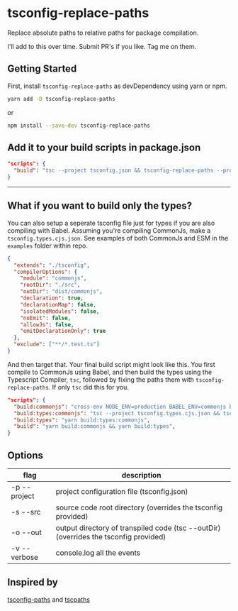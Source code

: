 # tsconfig-replace-paths
Replace absolute paths to relative paths for package compilation.

I'll add to this over time. Submit PR's if you like. Tag me on them.

## Getting Started
First, install `tsconfig-replace-paths` as devDependency using yarn or npm.

```sh
yarn add -D tsconfig-replace-paths
```
or
```sh
npm install --save-dev tsconfig-replace-paths
```

## Add it to your build scripts in package.json
```json
"scripts": {
  "build": "tsc --project tsconfig.json && tsconfig-replace-paths --project tsconfig.json",
}
```

------------

## What if you want to build only the types?

You can also setup a seperate tsconfig file just for types if you are also compiling with Babel. Assuming you're compiling CommonJs, make a `tsconfig.types.cjs.json`. See examples of both CommonJs and ESM in the `examples` folder within repo.

```json
{
  "extends": "./tsconfig",
  "compilerOptions": {
    "module": "commonjs",
    "rootDir": "./src",
    "outDir": "dist/commonjs",
    "declaration": true,
    "declarationMap": false,
    "isolatedModules": false,
    "noEmit": false,
    "allowJs": false,
    "emitDeclarationOnly": true
  },
  "exclude": ["**/*.test.ts"]
}
```

And then target that. Your final build script might look like this. You first compile to CommonJs using Babel, and then build the types using the Typescript Compiler, `tsc`, followed by fixing the paths them with `tsconfig-replace-paths`. If only `tsc` did this for you.

```json
"scripts": {
  "build:commonjs": "cross-env NODE_ENV=production BABEL_ENV=commonjs babel ......",
  "build:types:commonjs": "tsc --project tsconfig.types.cjs.json && tsconfig-replace-paths --project tsconfig.types.cjs.json",
  "build:types": "yarn build:types:commonjs",
  "build": "yarn build:commonjs && yarn build:types",
}
```

## Options
| flag         | description                                                                          |
| ------------ | ------------------------------------------------------------------------------------ |
| -p --project | project configuration file (tsconfig.json)                                           |
| -s --src     | source code root directory (overrides the tsconfig provided)                         |
| -o --out     | output directory of transpiled code (tsc --outDir) (overrides the tsconfig provided) |
| -v --verbose | console.log all the events                                                           |

## Inspired by
[tsconfig-paths](https://github.com/dividab/tsconfig-paths) and [tscpaths](https://github.com/joonhocho/tscpaths)
